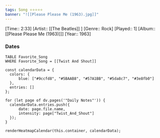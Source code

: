 ```yaml
---
tags: Song ⭐⭐⭐⭐⭐ 
banner: "![[Please Please Me (1963).jpg]]"
---
```

[Time:: 2:33]
[Artist:: [[The Beatles]] ]
[Genre:: Rock]
[Played:: 1]
[Album:: [[Please Please Me (1963)]]]
[Year:: 1963]
### Dates
````dataview
TABLE Favorite_Song
WHERE Favorite_Song = [[Twist And Shout]]
````
  ```dataviewjs
const calendarData = { 
	colors: { 
		blue: ["#9ccfd8", "#5BAAB8", "#57A1BB", "#5da8c7", "#3e8fb0"] 
	}, 
	entries: [] 
}; 

for (let page of dv.pages('"Daily Notes"')) { 
	calendarData.entries.push({ 
		date: page.file.name, 
		intensity: page["Twist_And_Shout"]
	}); 
} 

renderHeatmapCalendar(this.container, calendarData);
```
